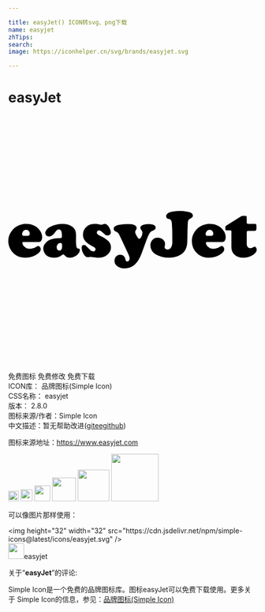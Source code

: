 ```yaml
---

title: easyJet() ICON转svg、png下载
name: easyjet
zhTips: 
search: 
image: https://iconhelper.cn/svg/brands/easyjet.svg

---
```


# easyJet  <small style="font-size: 60%;font-weight: 100"></small>

<div id="svg" class="svg-wrap">
<svg role="img" viewBox="0 0 24 24" xmlns="http://www.w3.org/2000/svg"><title>easyJet icon</title><path d="M2.964 12.225H1.463c-.066 0-.099.029-.099.086 0 .138.075.269.225.391.15.122.311.184.484.184.102 0 .216-.02.34-.059.125-.039.227-.088.308-.145.072-.051.13-.077.172-.077.055 0 .11.034.163.102a.34.34 0 0 1 .08.211c0 .153-.096.301-.287.444-.339.253-.729.38-1.172.38-.447 0-.822-.13-1.124-.39a1.6 1.6 0 0 1-.364-.463 1.611 1.611 0 0 1-.189-.76c0-.358.109-.679.326-.964.187-.247.426-.431.715-.552.217-.092.452-.137.706-.137.404 0 .748.115 1.031.345.143.115.258.251.345.409.1.179.15.353.15.524a.617.617 0 0 1-.086.34c-.057.087-.132.131-.223.131zm-1.418-.597h.323c.136 0 .204-.063.204-.188a.4.4 0 0 0-.099-.281.335.335 0 0 0-.259-.109.328.328 0 0 0-.281.141.445.445 0 0 0-.096.265c0 .064.015.109.046.134.031.025.085.038.162.038zm3.693-1.156c.37 0 .684.094.942.281.136.1.232.215.286.343.054.129.081.306.081.532l-.006.476c0 .33.023.544.07.642.023.047.046.077.067.089a.41.41 0 0 0 .134.035c.068.011.102.055.102.134a.54.54 0 0 1-.123.319 1.024 1.024 0 0 1-.318.278.975.975 0 0 1-.501.141.659.659 0 0 1-.53-.23c-.045-.055-.086-.083-.125-.083-.043 0-.099.027-.169.08a1.202 1.202 0 0 1-.725.233c-.279 0-.505-.06-.677-.179a.842.842 0 0 1-.268-.308.85.85 0 0 1-.099-.398c0-.221.089-.417.268-.588.279-.268.696-.403 1.252-.406.123 0 .201-.012.233-.037.032-.024.048-.081.048-.171 0-.226-.023-.389-.07-.49-.047-.101-.123-.152-.23-.152a.27.27 0 0 0-.171.058c-.05.038-.112.109-.187.211-.19.27-.387.406-.594.406a.356.356 0 0 1-.255-.093.318.318 0 0 1-.099-.243c0-.102.041-.204.123-.307.082-.102.193-.192.334-.268a2.557 2.557 0 0 1 1.207-.305zm-.214 1.849a.317.317 0 0 0-.244.115.397.397 0 0 0-.104.275c0 .102.024.185.073.248a.234.234 0 0 0 .195.094c.17 0 .255-.144.255-.431 0-.117-.012-.196-.037-.236-.024-.042-.07-.063-.138-.065zm3.33-1.846c.106 0 .28.023.521.07a.685.685 0 0 0 .121.013.797.797 0 0 0 .211-.057.357.357 0 0 1 .125-.029c.098 0 .197.063.297.188.081.1.147.21.198.329a.81.81 0 0 1 .077.31.28.28 0 0 1-.089.212.315.315 0 0 1-.224.085.375.375 0 0 1-.2-.054 2.06 2.06 0 0 1-.283-.24c-.136-.132-.249-.198-.339-.198a.214.214 0 0 0-.155.065.21.21 0 0 0-.065.155c0 .104.1.202.3.294.36.162.636.339.827.53.162.162.243.36.243.594 0 .296-.13.543-.39.741a1.307 1.307 0 0 1-.821.259c-.083 0-.234-.014-.453-.041a7.38 7.38 0 0 0-.348-.035.505.505 0 0 0-.096.01 1.244 1.244 0 0 1-.134.013.342.342 0 0 1-.236-.077 1.107 1.107 0 0 1-.243-.372 1.111 1.111 0 0 1-.112-.436c0-.196.077-.294.23-.294.06 0 .114.02.164.059.05.039.155.144.315.315.087.094.16.158.217.193a.348.348 0 0 0 .185.053c.07 0 .127-.019.169-.056a.187.187 0 0 0 .064-.149c0-.096-.082-.183-.246-.262-.343-.168-.59-.342-.742-.521a.928.928 0 0 1-.228-.62c0-.253.078-.472.233-.655.221-.261.524-.392.907-.392zm4.994 1.571l-.422 1.159a4.405 4.405 0 0 1-.315.704 2.064 2.064 0 0 1-.359.465c-.277.264-.61.396-1 .396-.315 0-.571-.083-.766-.249a.613.613 0 0 1-.227-.489c0-.164.053-.302.158-.414a.512.512 0 0 1 .388-.168c.153 0 .277.051.37.153a.418.418 0 0 1 .089.125c.015.036.037.116.067.24.023.094.077.141.16.141a.204.204 0 0 0 .166-.086.336.336 0 0 0 .067-.214c0-.1-.055-.267-.166-.501l-.77-1.638a1.506 1.506 0 0 0-.182-.319.908.908 0 0 0-.268-.156.234.234 0 0 1-.11-.101.274.274 0 0 1-.046-.145c0-.189.188-.318.565-.386.251-.045.538-.067.859-.067.226 0 .403.023.533.07.175.062.262.167.262.316a.35.35 0 0 1-.073.188.332.332 0 0 0-.07.182c0 .051.011.104.034.16.022.055.07.149.142.281.081.149.152.224.214.224.066 0 .134-.065.204-.196a.802.802 0 0 0 .105-.378.357.357 0 0 0-.08-.24c-.081-.096-.121-.178-.121-.246 0-.109.072-.195.217-.26.145-.065.338-.097.581-.097.451 0 .677.109.677.326a.263.263 0 0 1-.069.19.658.658 0 0 1-.251.136.49.49 0 0 0-.243.192c-.091.139-.199.374-.32.702zm3.189-2.816c.238 0 .481.021.728.064.202.034.347.081.434.141.087.06.131.142.131.246a.23.23 0 0 1-.048.155.715.715 0 0 1-.208.136c-.123.064-.194.139-.212.225s-.035.421-.05 1.004c-.006.564-.012.903-.018 1.016a2.208 2.208 0 0 1-.04.329c-.062.311-.186.555-.374.731-.153.145-.35.259-.591.342a2.316 2.316 0 0 1-.76.125 2.81 2.81 0 0 1-.711-.093 2.26 2.26 0 0 1-.618-.255.975.975 0 0 1-.345-.362.985.985 0 0 1-.128-.487c0-.213.067-.389.201-.529a.672.672 0 0 1 .505-.209c.198 0 .366.059.505.176a.56.56 0 0 1 .208.441c0 .045-.013.119-.038.224a.38.38 0 0 0-.006.07.21.21 0 0 0 .073.166.285.285 0 0 0 .195.064.4.4 0 0 0 .345-.192c.087-.128.131-.296.131-.505l-.003-.291-.006-.782a20.503 20.503 0 0 0-.043-.838.438.438 0 0 0-.072-.206.28.28 0 0 0-.085-.083 1.304 1.304 0 0 0-.2-.061.217.217 0 0 1-.131-.089.259.259 0 0 1-.054-.156c0-.115.045-.207.136-.276.09-.069.238-.125.442-.168a3.3 3.3 0 0 1 .707-.073zm4.155 2.995h-1.501c-.066 0-.099.029-.099.086 0 .138.075.269.225.391.15.122.311.184.484.184.102 0 .216-.02.34-.059.125-.039.227-.088.308-.145.072-.051.13-.077.172-.077.055 0 .11.034.163.102a.34.34 0 0 1 .08.211c0 .153-.096.301-.287.444-.339.253-.729.38-1.172.38-.447 0-.822-.13-1.124-.39a1.616 1.616 0 0 1-.552-1.223c0-.358.109-.679.326-.964.187-.247.426-.431.715-.552.217-.092.452-.137.706-.137.404 0 .748.115 1.032.345.143.115.258.251.345.409.1.179.15.353.15.524a.617.617 0 0 1-.086.34c-.059.087-.133.131-.225.131zm-1.418-.597h.323c.136 0 .204-.063.204-.188a.4.4 0 0 0-.099-.281.335.335 0 0 0-.259-.109.328.328 0 0 0-.281.141.445.445 0 0 0-.096.265c0 .064.015.109.046.134.032.025.086.038.162.038zm3.761-.316v1.079c0 .128.031.232.094.313a.292.292 0 0 0 .241.121c.083 0 .193-.038.329-.115a.187.187 0 0 1 .096-.029c.051 0 .098.031.141.093a.352.352 0 0 1 .063.202c0 .132-.072.259-.217.38-.302.258-.669.386-1.099.386-.341 0-.614-.096-.821-.289-.207-.193-.31-.447-.31-.762v-1.475c0-.049-.006-.079-.018-.091-.012-.012-.042-.018-.091-.018h-.329c-.062 0-.101-.01-.118-.03-.017-.02-.026-.068-.026-.142v-.141c.002-.064.027-.111.073-.141l1.463-.92a.286.286 0 0 1 .134-.029h.259c.053 0 .089.012.107.037.018.024.027.073.027.145v.431c0 .064.01.105.03.125.02.019.063.029.129.029h.591c.079 0 .13.014.153.043.023.029.035.09.035.184v.188c0 .102-.015.173-.045.212-.03.039-.084.059-.163.059h-.578c-.06 0-.1.011-.121.032-.019.023-.029.063-.029.123z"/></svg>
</div>
<detail full-name='easyjet'></detail>

<div class="detail-page">
<p>
<span><span class="badge-success badge">免费图标</span> <span class="badge-success badge">免费修改</span>  <span class="badge-success badge">免费下载</span> </span>
<br/>
<span>
ICON库：
<span class="badge-secondary badge">品牌图标(Simple Icon)</span> 
</span>
<br/>
<span>
CSS名称：
<span class="badge-secondary badge">easyjet</span> 
</span>

<br/>
<span>
版本：
<span class="badge-secondary badge">2.8.0</span> 
</span>
<br/>
<span>图标来源/作者：<span class="badge-light badge">Simple Icon</span></span> 
<br/>
<span class="zh-detail">中文描述：暂无<span class="help-link"><span>帮助改进</span>(<a href="https://gitee.com/liuwave/icon-helper/edit/master/json/brands/easyjet.json" target="_blank" rel="noopener noreferrer">gitee</a><a href="https://github.com/liuwave/icon-helper/edit/master/json/brands/easyjet.json" target="_blank" rel="noopener noreferrer">github</a></span>)</span><br/>
</p>
</div><div class="description description alert alert-light"><p>图标来源地址：<a href="https://www.easyjet.com" target="_blank" rel="noopener noreferrer">https://www.easyjet.com</a></p></div>
<div class="alert alert-dark">
<img height="21" width="21" src="https://cdn.jsdelivr.net/npm/simple-icons@latest/icons/easyjet.svg" />
<img height="24" width="24" src="https://cdn.jsdelivr.net/npm/simple-icons@latest/icons/easyjet.svg" />
<img height="32" width="32" src="https://cdn.jsdelivr.net/npm/simple-icons@latest/icons/easyjet.svg" />
<img height="48" width="48" src="https://cdn.jsdelivr.net/npm/simple-icons@latest/icons/easyjet.svg" />
<img height="64" width="64" src="https://cdn.jsdelivr.net/npm/simple-icons@latest/icons/easyjet.svg" />
<img height="96" width="96" src="https://cdn.jsdelivr.net/npm/simple-icons@latest/icons/easyjet.svg" />

</div>
<div>
  <p>可以像图片那样使用：    
  </p>
  <div class="alert alert-primary" style="font-size: 14px">
    &lt;img height="32" width="32" src="https://cdn.jsdelivr.net/npm/simple-icons@latest/icons/easyjet.svg" /&gt;
    <copy-btn content='<img height="32" width="32" src="https://cdn.jsdelivr.net/npm/simple-icons@latest/icons/easyjet.svg" />'></copy-btn>
  </div>
  <div class="alert alert-secondary">
    <img height="32" width="32" src="https://cdn.jsdelivr.net/npm/simple-icons@latest/icons/easyjet.svg" />easyjet
    <copy-btn content="easyjet" btn-title="复制图标名称"></copy-btn>
  </div>
</div>
<div class="icon-detail__container">
<p>关于“<b>easyJet</b>”的评论:</p>
</div>
<Vssue title="关于“easyJet”的评论" />
<div><p>Simple Icon是一个免费的品牌图标库。图标easyJet可以免费下载使用。更多关于  Simple Icon的信息，参见：<a target="_blank" href="https://iconhelper.cn/brands.html">品牌图标(Simple Icon)</a>
</p></div>
